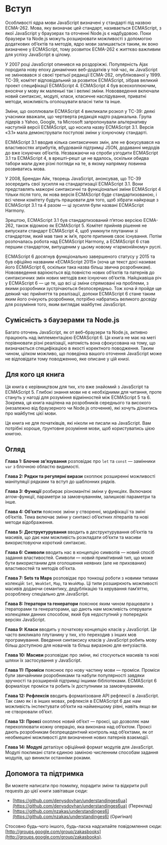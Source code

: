 # Вступ

Особливості ядра мови JavaScript визначені у стандарті під назвою ECMA-262. Мова, яку визначає цей стандарт, називається ECMAScript, з якої JavaScript у браузерах та оточенні Node.js є надбудовою. Поки браузери та Node.js можуть розширювати можливості з допомогою додаткових об’єктів та методів, ядро мови залишається таким, як воно визначене у ECMAScript, тому розвиток ECMA-262 є життєво важливим для успіху JavaScript в цілому.

У 2007 році JavaScript опинився на роздоріжжі. Популярність Ajax породила нову епоху динамічних веб–додатків у той час, як JavaScript не змінювався зі своєї третьої редакції ECMA-262, опублікованої у 1999. TC-39, комітет відповідальний за розвиток ECMAScript, зібрав великий проект специфікації ECMAScript 4. ECMAScript 4 був всеохоплюючим, вносячи у мову як маленькі так і великі зміни. Нововведення включали новий синтаксис, модулі, класи, класичне наслідування, приватні методи, можливість оголошувати власні типи та інше.

Зміни, що охоплювали ECMAScript 4 викликали розкол у TC-39: деякі учасники вважали, що чертверта редакція надто радикальна. Група лідерів з Yahoo, Google, та Microsoft запропонували альтернативу наступній версії ECMAScript, що носила назву ECMAScript 3.1. Версія «3.1» мала демонструвати поступові зміни у існуючому стандарті.

ECMAScript 3.1 вводив кілька синтаксичних змін, але не фокусувався на властивостях атрибутів, вбудованій підтримці JSON, додаванні медодів до вже існуючих об’єктів. Незважаючи на спроби узгодити ECMAScript 3.1 та ECMAScript 4, в врешті–решт це не вдалось, оскільки обидва табори мали дуже різні погляди на те, в якому напрямку повинна розвиватись мова.

У 2008, Брендан Айк, творець JavaScript, анонсував, що TC-39 зосередить свої зусилля на стандартизації ECMAScript 3.1. Вони представлять мажорні синтаксичні та функціональні зміни ECMAScript 4 тільки після того, як нова версія ECMAScript буде стандартизованою, і всі члени комітету будуть працювати для того, щоб зібрати найкраще з ECMAScript 3.1 та 4 разом — ці зусилля були названі ECMAScript Harmony.

Зрештою, ECMAScript 3.1 був стандартизований п’ятою версією ECMA-262, також відомою як ECMAScript 5. Комітет прийняв рішення не випускати стандарт ECMAScript 4, щоб уникнути плутанини зі стандартом, який мав таке ж ім’я, проте припинив своє існування. Потім розпочалась робота над ECMAScript Harmony, а ECMAScript 6 став першим стандартом, випущеним у цьому новому «гармонійному» руслі.

ECMAScript 6 досягнув функціонально завершеного статусу у 2015 та був офіційно названим «ECMAScript 2015» (хоча це текст досі називає його ECMAScript 6, оскільки така назва більш звична розробникам). Нововведення варіюються від повністю нових об’єктів та патернів до синтаксичних змін нових методів вже існуючих об’єктів. Найцікавіша річ у ECMAScript 6 — це те, що всі ці зміни спрямовані на проблеми, з якими розробники зустрічаються безпосередньо. Тож хоча й пройде ще деякий час прийняття та реалізації, допоки ECMAScript 6 стане таким яким його очікують розробники, потрібно набратись великого досвіду для розуміння того, яким виглядає майбутнє JavaScript.

## Сумісність з баузерами та Node.js

Багато оточень JavaScript, як от веб–браузери та Node.js, активно працюють над імплементацією ECMAScript 6. Ця книга не має на меті порівнювати різні реалізації, натомість вона сфокусована на тому, що визначається специфікацією в якості коректного поводження. Таким чином, цілком можливо, що поведінка вашого оточення JavaScript може не відповідати тому поводженню, яке описане у цій книзі.

## Для кого ця книга

Ця книга є керівництвом для тих, хто вже знайомий з JavaScript та ECMAScript 5. Глибокі знання мови не є необхідними для читання, проте стануть у нагоді для розуміння відмінностей між ECMAScript 5 та 6. Зокрема, ця книга націлена на розробників середнього та високого (незалежно від браузерного чи Node.js оточення), які хочуть дізнатись про майбутнє цієї мови.

Ця книга не для початківців, які ніколи не писали на JavaScript. Вам потрібні хороше, ґрунтовне розуміння мови, щоб користуватись цією книгою.

## Огляд

**Глава 1: Блочне зв’язування** розповідає про `let` та `const` — замінники `var` з блочною областю видимості.

**Глава 2: Рядки та регулярні вирази** охоплює розширенні можливості маніпуляції рядками та вступ до шаблонних рядків.

**Глава 3: Функції** розбирає різноманітні зміни у функціях. Включаює arrow-функції, параметри за замовчуванням, залишкові параметри та інше.

**Глава 4: Об’єкти** пояснює зміни у створенні, модифікації та зміні об’єктів. Тема включає зміни у синтаксі об’єктних літералів та нові методи відображення.

**Глава 5: Деструктурування** вводить в деструктурування об’єктів та масивів, що дає нам можливість розкладати об’єкти та масиви використовуючи короткий синтаксис.

**Глава 6: Символи** вводить нас в концепцію символів — новий спосіб задання властивостей. Символи — новий примітивний тип, що може бути використаним для оголошення неявних (але не прихованих) властивостей та методів об’єкта.

**Глава 7: Sets та Maps** розповідає про тонкощі роботи з новими типами колекцій: `Set`, `WeakSet`, `Map`, та `WeakMap`. Ці типи розширюють можливості масивів додаючи семантику, дедублікацію та керування пам’яттю, розроблену спеціально для JavaScript.

**Глава 8: Ітератори та генератори** пояснює яким чином працювати з ітераторами та генераторами, що дають нам можливість оперувати колекціями данних способом, який був недоступний у попередніх версіях JavaScript.

**Глава 9: Класи** вводить у початкову концепцію класів у JavaScript. Це часто викликало плутанину у тих, хто переходив з інших мов програмування. Введення синтаксису класів у JavaScript робить мову більш доступною для новачків та більш виразною для ентузіастів.

**Глава 10: Масиви** розповідає про зміни, які стосуються масивів та нові шляхи їх застосування у JavaScript.

**Глава 11: Проміси** пояснює про нову частину мови — проміси. Проміси були звичайними розробниками та набули популярності завдяки зручності та розширеній підтримці іншими бібліотеками. ECMAScript 6 формалізує проміси та робить їх доступними за замовчуванням.

**Глава 12: Рефлексія** вводить формалізоване API рефлексії в JavaScript. Так само як і в інших мовах, рефлексія в ECMAScript 6 дає нам можливість інспектувати об’єкти на найменшому рівні, навіть якщо ви не створювали об’єкт.

**Глава 13: Проксі** охоплює новий об’єкт — проксі, що дозволяє нам перехоплювати кожну операцію, яка виконана над об’єктом. Проксі дають розробникам безпрецедентний контроль над об’єктами, як от необмешені можливості для визначення нових патернів взаємодії.

**Глава 14: Модулі** деталізує офіційний формат модулів для JavaScript. Модулі покликані стати єдиною заміною численним способам задання модулів, що виникли останніми роками.

## Допомога та підтримка

Ви можете написати про помилку, порадити зміни та відкрити pull requests до цієї книги завітавши сюди:

* [https://github.com/denysdovhan/understandinges6ua](https://github.com/denysdovhan/understandinges6ua) (Переклад)
* [https://github.com/nzakas/understandinges6](https://github.com/nzakas/understandinges6) (Оригінал)

Стосовно будь-чого іншого, будь-ласка надсилайте повідомлення сюди: [http://groups.google.com/group/zakasbooks](http://groups.google.com/group/zakasbooks).
